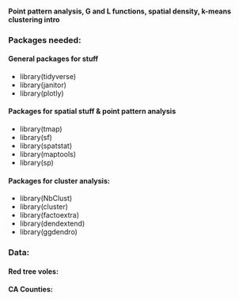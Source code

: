
#### Point pattern analysis, G and L functions, spatial density, k-means clustering intro

### Packages needed: 

#### General packages for stuff

- library(tidyverse)
- library(janitor)
- library(plotly)

#### Packages for spatial stuff & point pattern analysis

- library(tmap)
- library(sf)
- library(spatstat)
- library(maptools)
- library(sp)

#### Packages for cluster analysis:

- library(NbClust)
- library(cluster)
- library(factoextra)
- library(dendextend)
- library(ggdendro)

### Data: 

#### Red tree voles: 

#### CA Counties:




